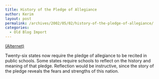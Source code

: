 ```yaml
---
title: History of the Pledge of Allegiance
author: Kerim
layout: post
permalink: /archives/2002/05/02/history-of-the-pledge-of-allegiance/
categories:
  - Old Blog Import
---
```

<a href="http://www.alternet.org/story.html?StoryID=12990" onclick="_gaq.push(['_trackEvent', 'outbound-article', 'http://www.alternet.org/story.html?StoryID=12990', '(Alternet)']);" >(Alternet)</a>

Twenty-six states now require the pledge of allegiance to be recited in public schools. Some states require schools to reflect on the history and meaning of that pledge. Reflection would be instructive, since the story of the pledge reveals the fears and strengths of this nation.

